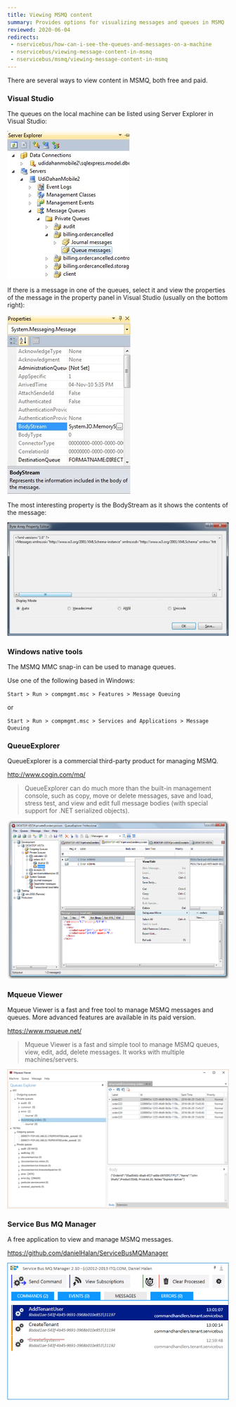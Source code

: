 ```yaml
---
title: Viewing MSMQ content
summary: Provides options for visualizing messages and queues in MSMQ
reviewed: 2020-06-04
redirects:
 - nservicebus/how-can-i-see-the-queues-and-messages-on-a-machine
 - nservicebus/viewing-message-content-in-msmq
 - nservicebus/msmq/viewing-message-content-in-msmq
---
```


There are several ways to view content in MSMQ, both free and paid.

### Visual Studio

The queues on the local machine can be listed using Server Explorer in Visual Studio:

![Server Explorer](server-explorer.png "Server Explorer")

If there is a message in one of the queues, select it and view the properties of the message in the property panel in Visual Studio (usually on the bottom right):

![Visual Studio properties](visual-studio-properties.png "Visual Studio properties")

The most interesting property is the BodyStream as it shows the contents of the message:

![Message contents](body-stream.png "Message contents")


### Windows native tools

The MSMQ MMC snap-in can be used to manage queues.

Use one of the following based in Windows:

```
Start > Run > compmgmt.msc > Features > Message Queuing
```

or

```
Start > Run > compmgmt.msc > Services and Applications > Message Queuing
```


### QueueExplorer

QueueExplorer is a commercial third-party product for managing MSMQ.

http://www.cogin.com/mq/

> QueueExplorer can do much more than the built-in management console, such as copy, move or delete messages, save and load, stress test, and view and edit full message bodies (with special support for .NET serialized objects).

![](queue-explorer.png 'width=500')


### Mqueue Viewer

Mqueue Viewer is a fast and free tool to manage MSMQ messages and queues. More advanced features are available in its paid version.

https://www.mqueue.net/

> Mqueue Viewer is a fast and simple tool to manage MSMQ queues, view, edit, add, delete messages. It works with multiple machines/servers.

![](mqueue.png 'width=500')


### Service Bus MQ Manager

A free application to view and manage MSMQ messages.

https://github.com/danielHalan/ServiceBusMQManager

![](service-bus-mq-manager.png)

